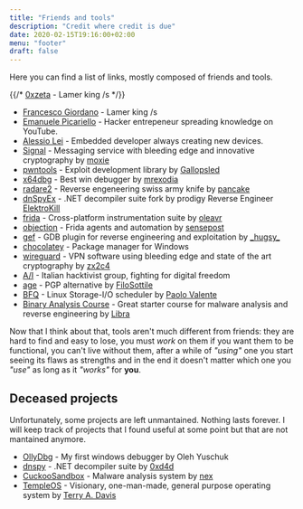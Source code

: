 ```yaml
---
title: "Friends and tools"
description: "Credit where credit is due"
date: 2020-02-15T19:16:00+02:00
menu: "footer"
draft: false
---
```

Here you can find    a list of links, mostly composed of friends and tools.

{{/*  [0xzeta](https://bsod.dev) - Lamer king /s */}}
* [Francesco Giordano](https://appsec.space/) - Lamer king /s
* [Emanuele Picariello](https://youtube.com/@emanuelepicariello) - Hacker entrepeneur spreading knowledge on YouTube.
* [Alessio Lei](https://nl.linkedin.com/in/alessio-lei-815b35192) - Embedded developer always creating new devices.
* [Signal](https://signal.org) - Messaging service with bleeding edge and innovative cryptography by [moxie](https://moxie.org)
* [pwntools](https://pwntools.com) - Exploit development library by [Gallopsled](https://github.com/Gallopsled)
* [x64dbg](https://x64dbg.com) - Best win debugger by [mrexodia](http://mrexodia.github.io)
* [radare2](https://rada.re) - Reverse engeneering swiss army knife by [pancake](https://twitter.com/trufae)
* [dnSpyEx](https://github.com/dnSpyEx/dnSpy) - .NET decompiler suite fork by prodigy Reverse Engineer [ElektroKill](https://elektrokill.github.io/)
* [frida](https://frida.re/) - Cross-platform instrumentation suite by [oleavr](https://twitter.com/oleavr)
* [objection](https://github.com/sensepost/objection) - Frida agents and automation by [sensepost](https://sensepost.com/contact/)
* [gef](https://hugsy.github.io/gef/) - GDB plugin for reverse engineering and exploitation by [\_hugsy\_](https://twitter.com/_hugsy_)
* [chocolatey](https://chocolatey.org) - Package manager for Windows
* [wireguard](https://www.wireguard.com) - VPN software using bleeding edge and state of the art cryptography by [zx2c4](https://www.zx2c4.com)
* [A/I](https://autistici.org) - Italian hacktivist group, fighting for digital freedom
* [age](https://age-encryption.org) - PGP alternative by [FiloSottile](https://github.com/FiloSottile)
* [BFQ](https://algo.ing.unimo.it/people/paolo/disk_sched/) - Linux Storage-I/O scheduler by [Paolo Valente](https://algo.ing.unimo.it/people/paolo/)
* [Binary Analysis Course](https://maxkersten.nl/binary-analysis-course/) - Great starter course for malware analysis and reverse engineering by [Libra](https://maxkersten.nl)

Now that I think about that, tools aren't much different from friends:
they are hard to find and easy to lose, you must _work_ on them if you want
them to be functional, you can't live without them, after a while of *"using"*
one you start seeing its flaws as strengths and in the end it doesn't matter
which one you *"use"* as long as it *"works"* for **you**.

## Deceased projects

Unfortunately, some projects are left unmantained. Nothing lasts forever.
I will keep track of projects that I found useful at some point but that are not
mantained anymore.

* [OllyDbg](https://www.ollydbg.de/) - My first windows debugger by Oleh Yuschuk
* [dnspy](https://github.com/0xd4d/dnspy) - .NET decompiler suite by [0xd4d](https://github.com/0xd4d)
* [CuckooSandbox](https://github.com/cuckoosandbox/cuckoo) - Malware analysis system by [nex](https://mastodon.social/@botherder)
* [TempleOS](https://templeos.org) - Visionary, one-man-made, general purpose operating system by [Terry A. Davis](https://en.wikipedia.org/wiki/Terry_A._Davis)
